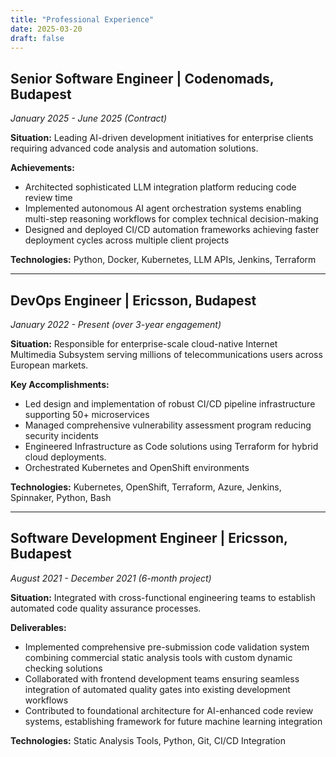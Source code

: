 ```yaml
---
title: "Professional Experience"
date: 2025-03-20
draft: false
---
```


## Senior Software Engineer | Codenomads, Budapest
*January 2025 - June 2025 (Contract)*

**Situation:** Leading AI-driven development initiatives for enterprise clients requiring advanced code analysis and automation solutions.

**Achievements:**
- Architected sophisticated LLM integration platform reducing code review time
- Implemented autonomous AI agent orchestration systems enabling multi-step reasoning workflows for complex technical decision-making
- Designed and deployed CI/CD automation frameworks achieving faster deployment cycles across multiple client projects


**Technologies:** Python, Docker, Kubernetes, LLM APIs, Jenkins, Terraform

---

## DevOps Engineer | Ericsson, Budapest  
*January 2022 - Present (over 3-year engagement)*

**Situation:** Responsible for enterprise-scale cloud-native Internet Multimedia Subsystem serving millions of telecommunications users across European markets.

**Key Accomplishments:**
- Led design and implementation of robust CI/CD pipeline infrastructure supporting 50+ microservices
- Managed comprehensive vulnerability assessment program reducing security incidents
- Engineered Infrastructure as Code solutions using Terraform for hybrid cloud deployments.
- Orchestrated Kubernetes and OpenShift environments

**Technologies:** Kubernetes, OpenShift, Terraform, Azure, Jenkins, Spinnaker, Python, Bash

---

## Software Development Engineer | Ericsson, Budapest
*August 2021 - December 2021 (6-month project)*

**Situation:** Integrated with cross-functional engineering teams to establish automated code quality assurance processes.

**Deliverables:**
- Implemented comprehensive pre-submission code validation system combining commercial static analysis tools with custom dynamic checking solutions
- Collaborated with frontend development teams ensuring seamless integration of automated quality gates into existing development workflows
- Contributed to foundational architecture for AI-enhanced code review systems, establishing framework for future machine learning integration

**Technologies:** Static Analysis Tools, Python, Git, CI/CD Integration
